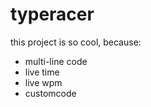 
# typeracer

this project is so cool, because:
- multi-line code
- live time
- live wpm
- customcode